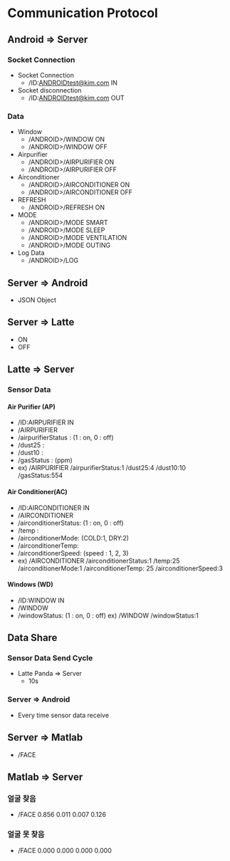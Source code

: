 # Communication Protocol

## Android => Server

### Socket Connection

* Socket Connection
  * /ID:ANDROIDtest@kim.com IN
* Socket disconnection
  * /ID:ANDROIDtest@kim.com OUT

### Data

* Window
  * /ANDROID>/WINDOW ON
  * /ANDROID>/WINDOW OFF
* Airpurifier
  * /ANDROID>/AIRPURIFIER ON
  * /ANDROID>/AIRPURIFIER OFF
* Airconditioner
  * /ANDROID>/AIRCONDITIONER ON
  * /ANDROID>/AIRCONDITIONER OFF
* REFRESH
  * /ANDROID>/REFRESH ON
* MODE
  * /ANDROID>/MODE SMART
  * /ANDROID>/MODE SLEEP
  * /ANDROID>/MODE VENTILATION
  * /ANDROID>/MODE OUTING
* Log Data
  * /ANDROID>/LOG

## Server => Android

* JSON Object

## Server => Latte

* ON
* OFF

## Latte => Server

### Sensor Data

#### Air Purifier (AP)
* /ID:AIRPURIFIER IN
* /AIRPURIFIER
* /airpurifierStatus : (1 : on, 0 : off)
* /dust25 :
* /dust10 :
* /gasStatus : (ppm)
* ex) /AIRPURIFIER /airpurifierStatus:1 /dust25:4 /dust10:10 /gasStatus:554
#### Air Conditioner(AC)
* /ID:AIRCONDITIONER IN
* /AIRCONDITIONER
* /airconditionerStatus: (1 : on, 0 : off)
* /temp :
* /airconditionerMode: (COLD:1, DRY:2)
* /airconditionerTemp: 
* /airconditionerSpeed: (speed : 1, 2, 3)
* ex) /AIRCONDITIONER /airconditionerStatus:1 /temp:25 /airconditionerMode:1 /airconditionerTemp: 25 /airconditionerSpeed:3
#### Windows (WD)
* /ID:WINDOW IN
* /WINDOW
* /windowStatus: (1 : on, 0 : off)
ex) /WINDOW /windowStatus:1

## Data Share

### Sensor Data Send Cycle

* Latte Panda => Server
  * 10s

### Server => Android

* Every time sensor data receive

## Server => Matlab
* /FACE
## Matlab => Server
### 얼굴 찾음
* /FACE 0.856     0.011     0.007     0.126
### 얼굴 못 찾음
* /FACE 0.000     0.000     0.000     0.000




